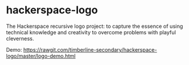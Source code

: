 # hackerspace-logo
The Hackerspace recursive logo project: to capture the essence of using technical knowledge and creativity to overcome problems with playful cleverness.

Demo: https://rawgit.com/timberline-secondary/hackerspace-logo/master/logo-demo.html
